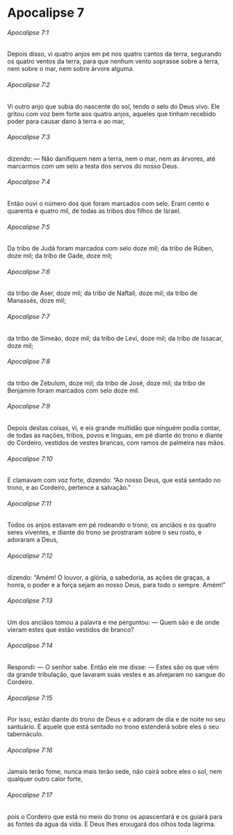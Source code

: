 # Apocalipse 7

###### Apocalipse 7:1

Depois disso, vi quatro anjos em pé nos quatro cantos da terra, segurando os quatro ventos da terra, para que nenhum vento soprasse sobre a terra, nem sobre o mar, nem sobre árvore alguma.

###### Apocalipse 7:2

Vi outro anjo que subia do nascente do sol, tendo o selo do Deus vivo. Ele gritou com voz bem forte aos quatro anjos, aqueles que tinham recebido poder para causar dano à terra e ao mar,

###### Apocalipse 7:3

dizendo: — Não danifiquem nem a terra, nem o mar, nem as árvores, até marcarmos com um selo a testa dos servos do nosso Deus.

###### Apocalipse 7:4

Então ouvi o número dos que foram marcados com selo. Eram cento e quarenta e quatro mil, de todas as tribos dos filhos de Israel.

###### Apocalipse 7:5

Da tribo de Judá foram marcados com selo doze mil; da tribo de Rúben, doze mil; da tribo de Gade, doze mil;

###### Apocalipse 7:6

da tribo de Aser, doze mil; da tribo de Naftali, doze mil; da tribo de Manassés, doze mil;

###### Apocalipse 7:7

da tribo de Simeão, doze mil; da tribo de Levi, doze mil; da tribo de Issacar, doze mil;

###### Apocalipse 7:8

da tribo de Zebulom, doze mil; da tribo de José, doze mil; da tribo de Benjamim foram marcados com selo doze mil.

###### Apocalipse 7:9

Depois destas coisas, vi, e eis grande multidão que ninguém podia contar, de todas as nações, tribos, povos e línguas, em pé diante do trono e diante do Cordeiro, vestidos de vestes brancas, com ramos de palmeira nas mãos.

###### Apocalipse 7:10

E clamavam com voz forte, dizendo: “Ao nosso Deus, que está sentado no trono, e ao Cordeiro, pertence a salvação.”

###### Apocalipse 7:11

Todos os anjos estavam em pé rodeando o trono, os anciãos e os quatro seres viventes, e diante do trono se prostraram sobre o seu rosto, e adoraram a Deus,

###### Apocalipse 7:12

dizendo: “Amém! O louvor, a glória, a sabedoria, as ações de graças, a honra, o poder e a força sejam ao nosso Deus, para todo o sempre. Amém!”

###### Apocalipse 7:13

Um dos anciãos tomou a palavra e me perguntou: — Quem são e de onde vieram estes que estão vestidos de branco?

###### Apocalipse 7:14

Respondi: — O senhor sabe. Então ele me disse: — Estes são os que vêm da grande tribulação, que lavaram suas vestes e as alvejaram no sangue do Cordeiro.

###### Apocalipse 7:15

Por isso, estão diante do trono de Deus e o adoram de dia e de noite no seu santuário. E aquele que está sentado no trono estenderá sobre eles o seu tabernáculo.

###### Apocalipse 7:16

Jamais terão fome, nunca mais terão sede, não cairá sobre eles o sol, nem qualquer outro calor forte,

###### Apocalipse 7:17

pois o Cordeiro que está no meio do trono os apascentará e os guiará para as fontes da água da vida. E Deus lhes enxugará dos olhos toda lágrima.

